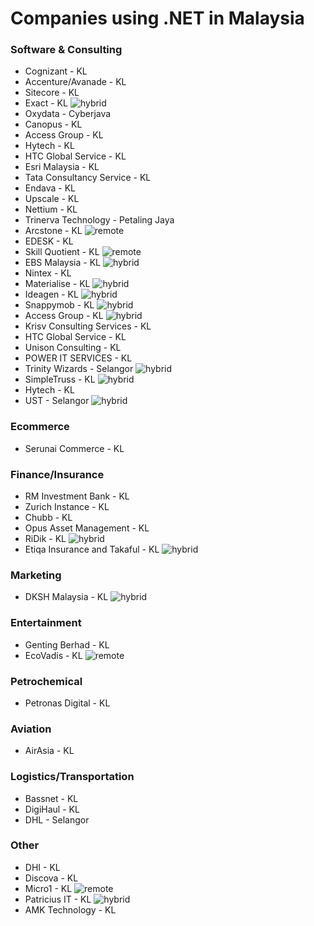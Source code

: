 # Companies using .NET in Malaysia

### Software & Consulting
- Cognizant - KL
- Accenture/Avanade - KL
- Sitecore - KL
- Exact - KL ![hybrid](https://img.shields.io/badge/hybrid-2d6c00.svg)
- Oxydata - Cyberjava
- Canopus - KL
- Access Group - KL
- Hytech - KL
- HTC Global Service - KL
- Esri Malaysia - KL
- Tata Consultancy Service - KL
- Endava - KL
- Upscale - KL
- Nettium - KL
- Trinerva Technology - Petaling Jaya
- Arcstone - KL ![remote](https://img.shields.io/badge/remote-2d6cbe.svg)
- EDESK - KL
- Skill Quotient - KL  ![remote](https://img.shields.io/badge/remote-2d6cbe.svg)
- EBS Malaysia - KL ![hybrid](https://img.shields.io/badge/hybrid-2d6c00.svg)
- Nintex - KL
- Materialise - KL ![hybrid](https://img.shields.io/badge/hybrid-2d6c00.svg)
- Ideagen - KL ![hybrid](https://img.shields.io/badge/hybrid-2d6c00.svg)
- Snappymob - KL ![hybrid](https://img.shields.io/badge/hybrid-2d6c00.svg)
- Access Group - KL ![hybrid](https://img.shields.io/badge/hybrid-2d6c00.svg)
- Krisv Consulting Services - KL 
- HTC Global Service - KL
- Unison Consulting - KL
- POWER IT SERVICES - KL
- Trinity Wizards - Selangor ![hybrid](https://img.shields.io/badge/hybrid-2d6c00.svg)
- SimpleTruss - KL ![hybrid](https://img.shields.io/badge/hybrid-2d6c00.svg)
- Hytech - KL
- UST - Selangor ![hybrid](https://img.shields.io/badge/hybrid-2d6c00.svg)

### Ecommerce 
- Serunai Commerce - KL

### Finance/Insurance
- RM Investment Bank - KL
- Zurich Instance - KL
- Chubb - KL
- Opus Asset Management - KL
- RiDik - KL ![hybrid](https://img.shields.io/badge/hybrid-2d6c00.svg)
- Etiqa Insurance and Takaful - KL ![hybrid](https://img.shields.io/badge/hybrid-2d6c00.svg)

### Marketing
- DKSH Malaysia - KL ![hybrid](https://img.shields.io/badge/hybrid-2d6c00.svg)

### Entertainment
- Genting Berhad - KL
- EcoVadis - KL ![remote](https://img.shields.io/badge/remote-2d6cbe.svg)
  
### Petrochemical
- Petronas Digital - KL

### Aviation
- AirAsia - KL

### Logistics/Transportation
- Bassnet - KL
- DigiHaul - KL
- DHL - Selangor

### Other
- DHI - KL
- Discova - KL
- Micro1 - KL ![remote](https://img.shields.io/badge/remote-2d6cbe.svg)
- Patricius IT - KL ![hybrid](https://img.shields.io/badge/hybrid-2d6c00.svg)
- AMK Technology - KL 
